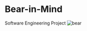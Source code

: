 # Bear-in-Mind
Software Engineering Project
![bear](https://user-images.githubusercontent.com/67839273/211591989-0bf510b0-fb40-479a-848c-5d3610a216af.png)
